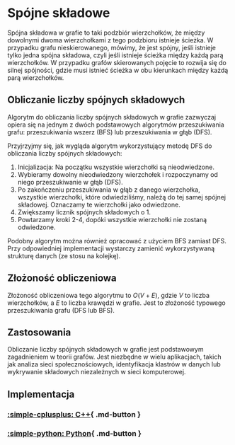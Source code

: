 # Spójne składowe

Spójna składowa w grafie to taki podzbiór wierzchołków, że między dowolnymi dwoma wierzchołkami z tego podzbioru istnieje ścieżka. W przypadku grafu nieskierowanego, mówimy, że jest spójny, jeśli istnieje tylko jedna spójna składowa, czyli jeśli istnieje ścieżka między każdą parą wierzchołków. W przypadku grafów skierowanych pojęcie to rozwija się do silnej spójności, gdzie musi istnieć ścieżka w obu kierunkach między każdą parą wierzchołków.

## Obliczanie liczby spójnych składowych

Algorytm do obliczania liczby spójnych składowych w grafie zazwyczaj opiera się na jednym z dwóch podstawowych algorytmów przeszukiwania grafu: przeszukiwania wszerz (BFS) lub przeszukiwania w głąb (DFS).

Przyjrzyjmy się, jak wygląda algorytm wykorzystujący metodę DFS do obliczania liczby spójnych składowych:

1. Inicjalizacja: Na początku wszystkie wierzchołki są nieodwiedzone.
2. Wybieramy dowolny nieodwiedzony wierzchołek i rozpoczynamy od niego przeszukiwanie w głąb (DFS).
3. Po zakończeniu przeszukiwania w głąb z danego wierzchołka, wszystkie wierzchołki, które odwiedziliśmy, należą do tej samej spójnej składowej. Oznaczamy te wierzchołki jako odwiedzone.
4. Zwiększamy licznik spójnych składowych o $1$.
5. Powtarzamy kroki $2$-$4$, dopóki wszystkie wierzchołki nie zostaną odwiedzone.

Podobny algorytm można również opracować z użyciem BFS zamiast DFS. Przy odpowiedniej implementacji wystarczy zamienić wykorzystywaną strukturę danych (ze stosu na kolejkę).

## Złożoność obliczeniowa

Złożoność obliczeniowa tego algorytmu to $O(V+E)$, gdzie $V$ to liczba wierzchołków, a $E$ to liczba krawędzi w grafie. Jest to złożoność typowego przeszukiwania grafu (DFS lub BFS).

## Zastosowania

Obliczanie liczby spójnych składowych w grafie jest podstawowym zagadnieniem w teorii grafów. Jest niezbędne w wielu aplikacjach, takich jak analiza sieci społecznościowych, identyfikacja klastrów w danych lub wykrywanie składowych niezależnych w sieci komputerowej.

## Implementacja

### [:simple-cplusplus: C++](../../programming/c++/algorithms/graphs/connected-components.md){ .md-button }

### [:simple-python: Python](../../programming/python/algorithms/graphs/connected-components.md){ .md-button }
